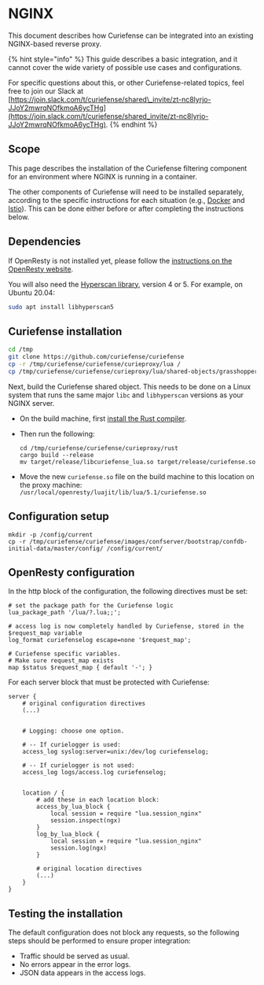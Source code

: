 # NGINX

This document describes how Curiefense can be integrated into an existing NGINX-based reverse proxy.

{% hint style="info" %}
This guide describes a basic integration, and it cannot cover the wide variety of possible use cases and configurations.   
  
For specific questions about this, or other Curiefense-related topics, feel free to join our Slack at [https://join.slack.com/t/curiefense/shared\_invite/zt-nc8lyrjo-JJoY2mwrqNOfkmoA6ycTHg](https://join.slack.com/t/curiefense/shared_invite/zt-nc8lyrjo-JJoY2mwrqNOfkmoA6ycTHg).
{% endhint %}

## Scope

This page describes the installation of the Curiefense filtering component for an environment where NGINX is running in a container. 

The other components of Curiefense will need to be installed separately, according to the specific instructions for each situation \(e.g., [Docker](docker-compose.md) and [Istio](istio-via-helm.md)\). This can be done either before or after completing the instructions below.

## Dependencies

If OpenResty is not installed yet, please follow the [instructions on the OpenResty website](https://openresty.org/en/installation.html).

You will also need the [Hyperscan library](https://github.com/intel/hyperscan), version 4 or 5. For example, on Ubuntu 20.04:

```bash
sudo apt install libhyperscan5
```

## Curiefense installation

```bash
cd /tmp
git clone https://github.com/curiefense/curiefense
cp -r /tmp/curiefense/curiefense/curieproxy/lua /
cp /tmp/curiefense/curiefense/curieproxy/lua/shared-objects/grasshopper.so /usr/local/openresty/luajit/lib/lua/5.1/
```

Next, build the Curiefense shared object. This needs to be done on a Linux system that runs the same major `libc` and `libhyperscan` versions as your NGINX server. 

* On the build machine, first [install the Rust compiler](https://www.rust-lang.org/tools/install).
* Then run the following:

  ```text
  cd /tmp/curiefense/curiefense/curieproxy/rust
  cargo build --release
  mv target/release/libcuriefense_lua.so target/release/curiefense.so
  ```

* Move the new `curiefense.so` file on the build machine to this location on the proxy machine: `/usr/local/openresty/luajit/lib/lua/5.1/curiefense.so`

## Configuration setup

```text
mkdir -p /config/current
cp -r /tmp/curiefense/curiefense/images/confserver/bootstrap/confdb-initial-data/master/config/ /config/current/
```

## OpenResty configuration

In the http block of the configuration, the following directives must be set:

```text
# set the package path for the Curiefense logic
lua_package_path '/lua/?.lua;;';

# access log is now completely handled by Curiefense, stored in the $request_map variable
log_format curiefenselog escape=none '$request_map';

# Curiefense specific variables.
# Make sure request_map exists
map $status $request_map { default '-'; }
```

For each server block that must be protected with Curiefense:

```text
server {
    # original configuration directives
    (...)

    
    # Logging: choose one option.
 
    # -- If curielogger is used:
    access_log syslog:server=unix:/dev/log curiefenselog;
    
    # -- If curielogger is not used:
    access_log logs/access.log curiefenselog;


    location / {
        # add these in each location block:
        access_by_lua_block {
            local session = require "lua.session_nginx"
            session.inspect(ngx)
        }
        log_by_lua_block {
            local session = require "lua.session_nginx"
            session.log(ngx)
        }

        # original location directives
        (...)
    }
}
```

## Testing the installation

The default configuration does not block any requests, so the following steps should be performed to ensure proper integration:

* Traffic should be served as usual.
* No errors appear in the error logs.
* JSON data appears in the access logs.

